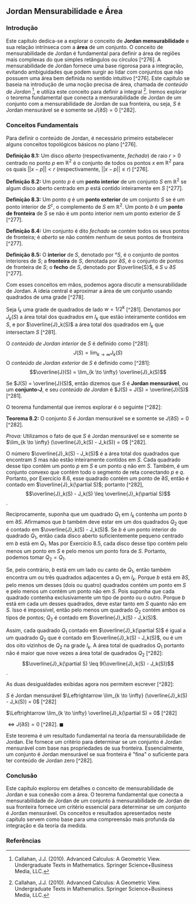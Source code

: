 ## Jordan Mensurabilidade e Área

### Introdução
Este capítulo dedica-se a explorar o conceito de **Jordan mensurabilidade** e sua relação intrínseca com a **área** de um conjunto. O conceito de mensurabilidade de Jordan é fundamental para definir a área de regiões mais complexas do que simples retângulos ou círculos [^276]. A mensurabilidade de Jordan fornece uma base rigorosa para a integração, evitando ambiguidades que podem surgir ao lidar com conjuntos que não possuem uma área bem definida no sentido intuitivo [^276]. Este capítulo se baseia na introdução de uma noção precisa de área, chamada de *conteúdo de Jordan* [^1], e utiliza este conceito para definir a integral [^1]. Iremos explorar o teorema fundamental que conecta a mensurabilidade de Jordan de um conjunto com a mensurabilidade de Jordan de sua fronteira, ou seja, $S$ é Jordan mensurável se e somente se $J(\partial S) = 0$ [^282].

### Conceitos Fundamentais

Para definir o conteúdo de Jordan, é necessário primeiro estabelecer alguns conceitos topológicos básicos no plano [^276].

**Definição 8.1:** Um disco *aberto* (respectivamente, *fechado*) de raio $r > 0$ centrado no ponto $p$ em $\mathbb{R}^2$ é o conjunto de todos os pontos $x$ em $\mathbb{R}^2$ para os quais $||x - p|| < r$ (respectivamente, $||x - p|| \leq r$) [^276].

**Definição 8.2:** Um ponto $p$ é um **ponto interior** de um conjunto $S$ em $\mathbb{R}^2$ se algum disco aberto centrado em $p$ está contido inteiramente em $S$ [^277].

**Definição 8.3:** Um ponto $q$ é um **ponto exterior** de um conjunto $S$ se é um ponto interior de $S^c$, o complemento de $S$ em $\mathbb{R}^2$. Um ponto $b$ é um **ponto de fronteira** de $S$ se não é um ponto interior nem um ponto exterior de $S$ [^277].

**Definição 8.4:** Um conjunto é dito *fechado* se contém todos os seus pontos de fronteira; é *aberto* se não contém nenhum de seus pontos de fronteira [^277].

**Definição 8.5:** O **interior** de $S$, denotado por $°S$, é o conjunto de pontos interiores de $S$; a **fronteira** de $S$, denotada por $\partial S$, é o conjunto de pontos de fronteira de $S$; o **fecho** de $S$, denotado por $\overline{S}$, é $S \cup \partial S$ [^277].

Com esses conceitos em mãos, podemos agora discutir a mensurabilidade de Jordan. A ideia central é aproximar a área de um conjunto usando quadrados de uma grade [^278].

Seja $I_k$ uma grade de quadrados de lado $w = 1/2^k$ [^281]. Denotamos por $J_k(S)$ a área total dos quadrados em $I_k$ que estão inteiramente contidos em $S$, e por $\overline{J}_k(S)$ a área total dos quadrados em $I_k$ que intersectam $S$ [^281].

O *conteúdo de Jordan interior* de $S$ é definido como [^281]:
$$J(S) = \lim_{k \to \infty} J_k(S)$$
O *conteúdo de Jordan exterior* de $S$ é definido como [^281]:
$$\overline{J}(S) = \lim_{k \to \infty} \overline{J}_k(S)$$

Se $J(S) = \overline{J}(S)$, então dizemos que $S$ é **Jordan mensurável**, ou um **conjunto-J**, e seu *conteúdo de Jordan* é $J(S) = J(S) = \overline{J}(S)$ [^281].

O teorema fundamental que iremos explorar é o seguinte [^282]:

**Teorema 8.2:** O conjunto $S$ é Jordan mensurável se e somente se $J(\partial S) = 0$ [^282].

*Prova:*
Utilizamos o fato de que $S$ é Jordan mensurável se e somente se $\lim_{k \to \infty} (\overline{J}_k(S) - J_k(S)) = 0$ [^282].

O número $\overline{J}_k(S) - J_k(S)$ é a área total dos quadrados que encontram $S$ mas não estão inteiramente contidos em $S$. Cada quadrado desse tipo contém um ponto $p$ em $S$ e um ponto $q$ não em $S$. Também, é um conjunto convexo que contém todo o segmento de reta conectando $p$ e $q$. Portanto, por Exercício 8.6, esse quadrado contém um ponto de $\partial S$, então é contado em $\overline{J}_k(\partial S)$; portanto [^282],
$$\overline{J}_k(S) - J_k(S) \leq \overline{J}_k(\partial S)$$.

Reciprocamente, suponha que um quadrado $Q_1$ em $I_k$ contenha um ponto $b$ em $\partial S$. Afirmamos que $b$ também deve estar em um dos quadrados $Q_2$ que é contado em $\overline{J}_k(S) - J_k(S)$. Se $b$ é um ponto interior do quadrado $Q_1$, então cada disco aberto suficientemente pequeno centrado em $b$ está em $Q_1$. Mas por Exercício 8.5, cada disco desse tipo contém pelo menos um ponto em $S$ e pelo menos um ponto fora de $S$. Portanto, podemos tomar $Q_2 = Q_1$.

Se, pelo contrário, $b$ está em um lado ou canto de $Q_1$, então também encontra um ou três quadrados adjacentes a $Q_1$ em $I_k$. Porque $b$ está em $\partial S$, pelo menos um desses (dois ou quatro) quadrados contém um ponto em $S$ e pelo menos um contém um ponto não em $S$. Pois suponha que cada quadrado contenha exclusivamente um tipo de ponto ou o outro. Porque $b$ está em cada um desses quadrados, deve estar tanto em $S$ quanto não em $S$. Isso é impossível, então pelo menos um quadrado $Q_2$ contém ambos os tipos de pontos; $Q_2$ é contado em $\overline{J}_k(S) - J_k(S)$.

Assim, cada quadrado $Q_1$ contado em $\overline{J}_k(\partial S)$ é igual a um quadrado $Q_2$ que é contado em $\overline{J}_k(S) - J_k(S)$, ou é um dos oito vizinhos de $Q_2$ na grade $I_k$. A área total de quadrados $Q_1$ portanto não é maior que nove vezes a área total de quadrados $Q_2$ [^282]:
$$\overline{J}_k(\partial S) \leq 9(\overline{J}_k(S) - J_k(S))$$.

As duas desigualdades exibidas agora nos permitem escrever [^282]:

$S$ é Jordan mensurável $\Leftrightarrow \lim_{k \to \infty} (\overline{J}_k(S) - J_k(S)) = 0$ [^282]

$\Leftrightarrow \lim_{k \to \infty} \overline{J}_k(\partial S) = 0$ [^282]

$\Leftrightarrow J(\partial S) = 0$ [^282]. $\blacksquare$

Este teorema é um resultado fundamental na teoria da mensurabilidade de Jordan. Ele fornece um critério para determinar se um conjunto é Jordan mensurável com base nas propriedades de sua fronteira. Essencialmente, um conjunto é Jordan mensurável se sua fronteira é "fina" o suficiente para ter conteúdo de Jordan zero [^282].

### Conclusão

Este capítulo explorou em detalhes o conceito de mensurabilidade de Jordan e sua conexão com a área. O teorema fundamental que conecta a mensurabilidade de Jordan de um conjunto à mensurabilidade de Jordan de sua fronteira fornece um critério essencial para determinar se um conjunto é Jordan mensurável. Os conceitos e resultados apresentados neste capítulo servem como base para uma compreensão mais profunda da integração e da teoria da medida.

### Referências
[^1]: Callahan, J.J. (2010). Advanced Calculus: A Geometric View. Undergraduate Texts in Mathematics. Springer Science+Business Media, LLC.
<!-- END -->